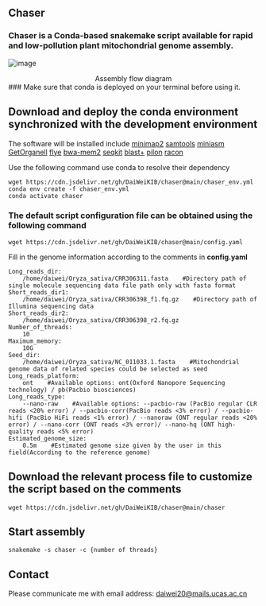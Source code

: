 **Chaser**
-------------------------------------------------------------------------------------------------------------
### Chaser is a Conda-based snakemake script available for rapid and low-pollution plant mitochondrial genome assembly.  
![image](https://github.com/user-attachments/assets/1416b81b-a06a-46b7-bd08-1745b6164051)
<div align='center' >Assembly flow diagram</font></div>
### Make sure that conda is deployed on your terminal before using it.  

## Download and deploy the conda environment synchronized with the development environment
The software will be installed include [minimap2](https://github.com/lh3/minimap2)  [samtools](http://www.htslib.org/)  [miniasm](https://github.com/lh3/miniasm/)  [GetOrganell](https://github.com/Kinggerm/GetOrganelle)  [flye](https://github.com/mikolmogorov/Flye)  [bwa-mem2](https://github.com/bwa-mem2/bwa-mem2)  [seqkit](https://github.com/shenwei356/seqkit)  [blast+](https://blast.ncbi.nlm.nih.gov/doc/blast-help/downloadblastdata.html)  [pilon](https://github.com/broadinstitute/pilon)  [racon](https://github.com/isovic/racon)

Use the following command use conda to resolve their dependency

    wget https://cdn.jsdelivr.net/gh/DaiWeiKIB/chaser@main/chaser_env.yml    
    conda env create -f chaser_env.yml  
    conda activate chaser  

### The default script configuration file can be obtained using the following command  

    wget https://cdn.jsdelivr.net/gh/DaiWeiKIB/chaser@main/config.yaml  
    
Fill in the genome information according to the comments in **config.yaml**  

    Long_reads_dir:
        /home/daiwei/Oryza_sativa/CRR306311.fasta    #Directory path of single molecule sequencing data file path only with fasta format
    Short_reads_dir1:
        /home/daiwei/Oryza_sativa/CRR306398_f1.fq.gz    #Directory path of Illumina sequencing data
    Short_reads_dir2:
        /home/daiwei/Oryza_sativa/CRR306398_r2.fq.gz
    Number_of_threads: 
        10
    Maximum_memory:
        10G
    Seed_dir:
        /home/daiwei/Oryza_sativa/NC_011033.1.fasta    #Mitochondrial genome data of related species could be selected as seed
    Long_reads_platform:
        ont    #Available options: ont(Oxford Nanopore Sequencing technology) / pb(Pacbio biosciences)
    Long_reads_type:
        --nano-raw    #Available options: --pacbio-raw (PacBio regular CLR reads <20% error) / --pacbio-corr(PacBio reads <3% error) / --pacbio-hifi (PacBio HiFi reads <1% error) / --nanoraw (ONT regular reads <20% error) / --nano-corr (ONT reads <3% error)/ --nano-hq (ONT high-quality reads <5% error)
    Estimated_genome_size:
        0.5m    #Estimated genome size given by the user in this field(According to the reference genome)
## Download the relevant process file to customize the script based on the comments  

    wget https://cdn.jsdelivr.net/gh/DaiWeiKIB/chaser@main/chaser

## Start assembly  

    snakemake -s chaser -c {number of threads}

## Contact
Please communicate me with email address: daiwei20@mails.ucas.ac.cn
